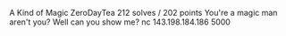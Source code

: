 A Kind of Magic
ZeroDayTea
212 solves / 202 points
You're a magic man aren't you? Well can you show me? nc 143.198.184.186 5000
